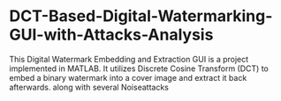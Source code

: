 # DCT-Based-Digital-Watermarking-GUI-with-Attacks-Analysis
This Digital Watermark Embedding and Extraction GUI is a project implemented in MATLAB. It utilizes Discrete Cosine Transform (DCT) to embed a binary watermark into a cover image and extract it back afterwards. along with several Noiseattacks
